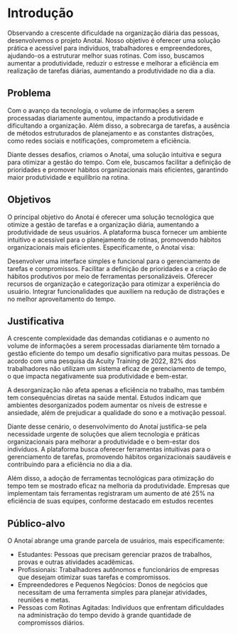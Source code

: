 # Introdução

Observando a crescente dificuldade na organização diária das pessoas, desenvolvemos o projeto Anotaí. Nosso objetivo é oferecer uma solução prática e acessível para indivíduos, trabalhadores e empreendedores, ajudando-os a estruturar melhor suas rotinas. Com isso, buscamos aumentar a produtividade, reduzir o estresse e melhorar a eficiência em realização de tarefas diárias, aumentando a produtividade no dia a dia.

## Problema

Com o avanço da tecnologia, o volume de informações a serem processadas diariamente aumentou, impactando a produtividade e dificultando a organização. Além disso, a sobrecarga de tarefas, a ausência de métodos estruturados de planejamento e as constantes distrações, como redes sociais e notificações, comprometem a eficiência.

Diante desses desafios, criamos o Anotaí, uma solução intuitiva e segura para otimizar a gestão do tempo. Com ele, buscamos facilitar a definição de prioridades e promover hábitos organizacionais mais eficientes, garantindo maior produtividade e equilíbrio na rotina.

## Objetivos

O principal objetivo do Anotaí é oferecer uma solução tecnológica que otimize a gestão de tarefas e a organização diária, aumentando a produtividade de seus usuários. A plataforma busca fornecer um ambiente intuitivo e acessível para o planejamento de rotinas, promovendo hábitos organizacionais mais eficientes. Especificamente, o Anotaí visa:

Desenvolver uma interface simples e funcional para o gerenciamento de tarefas e compromissos.
Facilitar a definição de prioridades e a criação de hábitos produtivos por meio de ferramentas personalizáveis.
Oferecer recursos de organização e categorização para otimizar a experiência do usuário.
Integrar funcionalidades que auxiliem na redução de distrações e no melhor aproveitamento do tempo.

## Justificativa

A crescente complexidade das demandas cotidianas e o aumento no volume de informações a serem processadas diariamente têm tornado a gestão eficiente do tempo um desafio significativo para muitas pessoas. De acordo com uma pesquisa da Acuity Training de 2022, 82% dos trabalhadores não utilizam um sistema eficaz de gerenciamento de tempo, o que impacta negativamente sua produtividade e bem-estar. 

A desorganização não afeta apenas a eficiência no trabalho, mas também tem consequências diretas na saúde mental. Estudos indicam que ambientes desorganizados podem aumentar os níveis de estresse e ansiedade, além de prejudicar a qualidade do sono e a motivação pessoal. 

Diante desse cenário, o desenvolvimento do Anotaí justifica-se pela necessidade urgente de soluções que aliem tecnologia e práticas organizacionais para melhorar a produtividade e o bem-estar dos indivíduos. A plataforma busca oferecer ferramentas intuitivas para o gerenciamento de tarefas, promovendo hábitos organizacionais saudáveis e contribuindo para a eficiência no dia a dia.

Além disso, a adoção de ferramentas tecnológicas para otimização do tempo tem se mostrado eficaz na melhoria da produtividade. Empresas que implementam tais ferramentas registraram um aumento de até 25% na eficiência de suas equipes, conforme destacado em estudos recentes

## Público-alvo

O Anotaí abrange uma grande parcela de usuários, mais especificamente:
- Estudantes: Pessoas que precisam gerenciar prazos de trabalhos, provas e outras atividades acadêmicas.
- Profissionais: Trabalhadores autônomos e funcionários de empresas que desejam otimizar suas tarefas e compromissos.
- Empreendedores e Pequenos Negócios: Donos de negócios que necessitam de uma ferramenta simples para planejar atividades, reuniões e metas.
- Pessoas com Rotinas Agitadas: Indivíduos que enfrentam dificuldades na administração do tempo devido à grande quantidade de compromissos diários.

